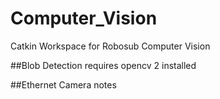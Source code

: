 # Computer_Vision
Catkin Workspace for Robosub Computer Vision

##Blob Detection
requires opencv 2 installed

##Ethernet Camera notes
